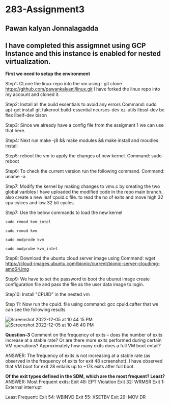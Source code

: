 # 283-Assignment3

**Pawan kalyan Jonnalagadda**
---
I have completed this assigmnet using GCP Instance and this instance is enabled for nested virtualization.
---


**First we need to setup the environment**

Step1: CLone the linux repo into the vm 
using : git clone https://github.com/pawankalyanj/linux.git
I have forked the linux repo into my account and cloned it.

Step2: Install all the build essentials to avoid any errors
Command: sudo apt-get install git fakeroot build-essential ncurses-dev xz-utils libssl-dev bc flex libelf-dev bison

Step3: Since we already have a config file from the assigment 1 we can use that here.

Step4: Next run make -j8 && make modules && make install and moudles install

Step5: reboot the vm to apply the changes of new kernel.
Command: sudo reboot

Step6: To check the current version run the following command.
Command: uname -a

Step7: Modify the kernel by making changes to vmx.c by creating the two global varibles I have uploaded the modified code in the repo main branch.
also create a new leaf cpuid.c file. to read the no of exits and move high 32 cpu cylces and low 32 bit cycles.

Step7: Use the below commands to load the new kernel

    sudo rmmod kvm_intel
    
    sudo rmmod kvm
    
    sudo modprode kvm
    
    sudo modprobe kvm_intel
    
    
Step8: Download the ubuntu cloud server image using Command: wget https://cloud-images.ubuntu.com/bionic/current/bionic-server-cloudimg-amd64.img

Step9: We have to set the password to boot the ubunut image create configuration file and pass the file as the user data image to login.

Step10: Install "CPUID" in the nested vm

Step 11: Now run the cpuid. file using command: gcc cpuid.cafter that we can see the following results

![Screenshot 2022-12-05 at 10 44 15 PM](https://user-images.githubusercontent.com/98665897/205847200-39e8a85d-6a48-4707-bac5-0345d109448d.png)
![Screenshot 2022-12-05 at 10 46 40 PM](https://user-images.githubusercontent.com/98665897/205847245-7fe45cde-06f7-4030-b532-448ab972c723.png)

**Question-3**
Comment on the frequency of exits – does the number of exits increase at a stable rate? Or are there 
more exits performed during certain VM operations? Approximately how many exits does a full VM boot entail?

ANSWER: The frequency of exits is not increasing at a stable rate (as observed in the frequency of exits for exit 48 screenshot). I have observed that VM boot for exit 28 entails up to ~17k exits after full boot.

**Of the exit types defined in the SDM, which are the most frequent? Least?**
ANSWER:
Most Frequent exits:
Exit 48: EPT Violation
Exit 32: WRMSR
Exit 1: External interrupt

Least Frequent:
Exit 54: WBINVD
Exit 55: XSETBV
Exit 29: MOV DR






